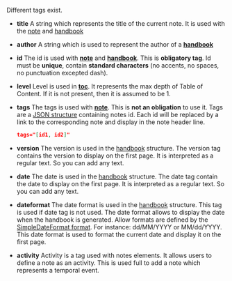 <note id="tags" title="Tags" tags='[structures]'>

<headline/>
<content>

Different tags exist.

- **title**
	A string which represents the title of the current note. It is used with the [note](#note) and [handbook](#headline)
- **author**
	A string which is used to represent the author of a **[handbook](#headline)**
- **id**
	The id is used with **[note](#note)** and **[handbook](#headline)**. This is **obligatory tag**. Id must be **unique**, contain **standard characters** (no accents, no spaces, no punctuation excepted dash).
- **level**
	Level is used in **[toc](#toc)**. It represents the max depth of Table of Content. If it is not present, then it is assumed to be 1.
- **tags**
	The tags is used with **[note](#note)**. This is **not an obligation** to use it.
	Tags are a [JSON structure](http://json.org/example.html) containing notes id. Each id will be replaced by a link to the corresponding note and display in the note header line.

	```json
	tags="[id1, id2]"
	```

- **version**
	The version is used in the [handbook](#handbook) structure.
	The version tag contains the version to display on the first page. It is interpreted as a regular text. So you can add any text.

- **date**
	The date is used in the [handbook](#handbook) structure.
	The date tag contain the date to display on the first page. It is interpreted as a regular text. So you can add any text.

- **dateformat**
	The date format is used in the [handbook](#handbook) structure.
	This tag is used if date tag is not used. The date format allows to display the date when the handbook is generated. Allow formats are defined by the [SimpleDateFormat format](https://docs.oracle.com/javase/7/docs/api/java/text/SimpleDateFormat.html). For instance: dd/MM/YYYY or MM/dd/YYYY. This date format is used to format the current date and display it on the first page.

- **activity**
	Activity is a tag used with notes elements. It allows users to define a note as an activity. This is used full to add a note which represents a temporal event.

</content>
<subcontent/>
<contentList/>

</note>
